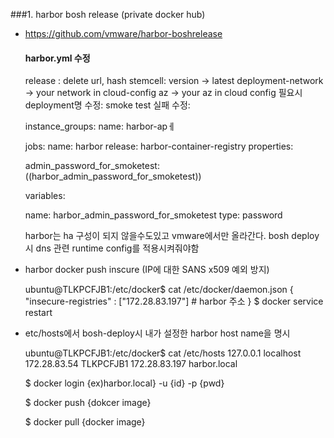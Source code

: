 ###1. harbor bosh release (private docker hub)
  - https://github.com/vmware/harbor-boshrelease
  
    #### harbor.yml 수정
    release : delete url, hash
    stemcell: version -> latest
    deployment-network -> your network in cloud-config
    az -> your az in cloud config
    필요시 deployment명 수정:
    smoke test 실패 수정:

    instance_groups:
    name: harbor-apㅔ

    jobs:
    name: harbor
    release: harbor-container-registry
    properties:

    admin_password_for_smoketest: ((harbor_admin_password_for_smoketest))

    variables:

    name: harbor_admin_password_for_smoketest
    type: password
    
    harbor는 ha 구성이 되지 않을수도있고 vmware에서만 올라간다.
    bosh deploy 시 dns 관련 runtime config를 적용시켜줘야함
 
  - harbor docker push inscure (IP에 대한 SANS x509 예외 방지)
  
     ubuntu@TLKPCFJB1:/etc/docker$ cat /etc/docker/daemon.json
     {
        "insecure-registries" : ["172.28.83.197"] # harbor 주소
     }
     $ docker service restart
 
  - etc/hosts에서 bosh-deploy시 내가 설정한 harbor host name을 명시
  
    ubuntu@TLKPCFJB1:/etc/docker$ cat /etc/hosts
    127.0.0.1       localhost
    172.28.83.54    TLKPCFJB1
    172.28.83.197 harbor.local
    
    $ docker login {ex)harbor.local} -u {id} -p {pwd}
    
    $ docker push {dokcer image}
    
    $ docker pull {docker image}
    
  
